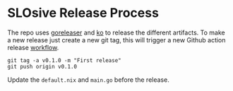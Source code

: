 # SLOsive Release Process

The repo uses [goreleaser](https://goreleaser.com/) and [ko](https://ko.build/) to release the different artifacts.
To make a new release just create a new git tag, this will trigger a new Github action release [workflow](https://github.com/tfadeyi/slotalk/blob/main/.github/workflows/release.yml).

```shell
git tag -a v0.1.0 -m "First release"
git push origin v0.1.0
```

Update the `default.nix` and `main.go` before the release.
